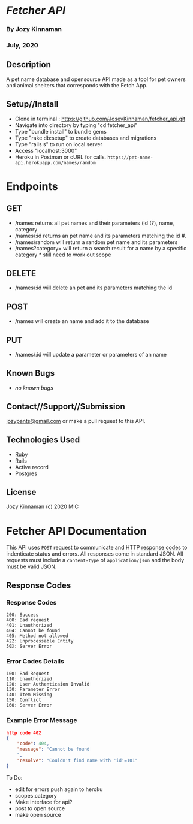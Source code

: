 # _Fetcher API_
### By Jozy Kinnaman
### July, 2020

## Description
A pet name database and opensource API made as a tool for pet owners and animal shelters that corresponds with the Fetch App.

## Setup//Install
 * Clone in terminal : https://github.com/JoseyKinnaman/fetcher_api.git
  * Navigate into directory by typing "cd fetcher_api"
  * Type "bundle install" to bundle gems
  * Type "rake db:setup" to create databases and migrations
  * Type "rails s" to run on local server
  * Access "localhost:3000" 
  * Heroku in Postman or cURL for calls. ```https://pet-name-api.herokuapp.com/names/random```

# Endpoints

## GET 
* /names returns all pet names and their parameters (id (?), name, category
* /names/:id returns an pet name and its parameters matching the id #.
* /names/random will return a random pet name and its parameters
* /names?category= will return a search result for a name by a specific category * still need to work out scope


## DELETE
* /names/:id will delete an pet and its parameters matching the id

## POST
* /names will create an name and add it to the database

## PUT
* /names/:id will update a parameter or parameters of an name

## Known Bugs
  * _no known bugs_

## Contact//Support//Submission
jozypants@gmail.com or make a pull request to this API.

## Technologies Used
  * Ruby
  * Rails
  * Active record
  * Postgres

## License 
Jozy Kinnaman (c) 2020 MIC

# Fetcher API Documentation 
This API uses `POST` request to communicate and HTTP [response codes](https://en.wikipedia.org/wiki/List_of_HTTP_status_codes) to indenticate status and errors. All responses come in standard JSON. All requests must include a `content-type` of `application/json` and the body must be valid JSON.

## Response Codes 
### Response Codes
```
200: Success
400: Bad request
401: Unauthorized
404: Cannot be found
405: Method not allowed
422: Unprocessable Entity 
50X: Server Error
```
### Error Codes Details
```
100: Bad Request
110: Unauthorized
120: User Authenticaion Invalid
130: Parameter Error
140: Item Missing
150: Conflict
160: Server Error
```
### Example Error Message
```json
http code 402
{
    "code": 404,
    "message": "Cannot be found
    ",
    "resolve": "Couldn't find name with 'id'=101"
}
```
To Do:
- edit for errors push again to heroku
- scopes:category
- Make interface for api?
- post to open source
- make open source


